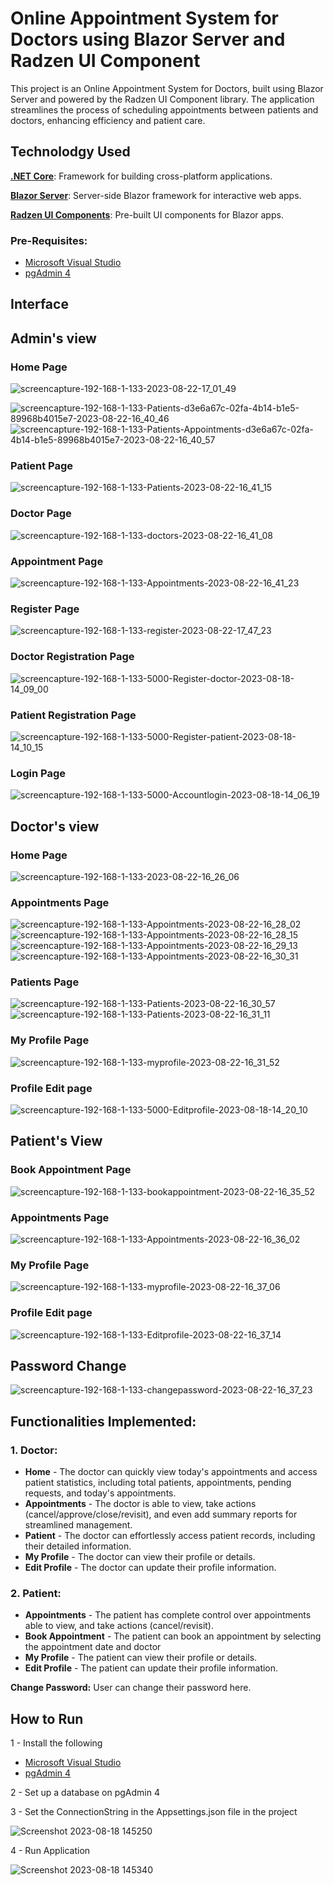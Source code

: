 # Online Appointment System for Doctors using Blazor Server and Radzen UI Component
This project is an Online Appointment System for Doctors, built using Blazor Server and powered by the Radzen UI Component library. The application streamlines the process of scheduling appointments between patients and doctors, enhancing efficiency and patient care.  

## Technolodgy Used
[**.NET Core**](https://learn.microsoft.com/en-us/dotnet/core/introduction): Framework for building cross-platform applications.

[**Blazor Server**](https://learn.microsoft.com/en-us/aspnet/core/blazor/hosting-models?view=aspnetcore-7.0#blazor-server): Server-side Blazor framework for interactive web apps.

[**Radzen UI Components**](https://blazor.radzen.com/): Pre-built UI components for Blazor apps.

### Pre-Requisites:
- [Microsoft Visual Studio](https://visualstudio.microsoft.com/vs/community/)
- [pgAdmin 4](https://www.pgadmin.org/download/)

## Interface

## Admin's view
### Home Page
![screencapture-192-168-1-133-2023-08-22-17_01_49](https://github.com/sb-238/blazor/assets/121869921/30f99eed-b088-4b58-a66f-477c31593df4)

![screencapture-192-168-1-133-Patients-d3e6a67c-02fa-4b14-b1e5-89968b4015e7-2023-08-22-16_40_46](https://github.com/sb-238/blazor/assets/121869921/a6714fb2-2843-4e3c-a0ce-ab76363c44a0)
![screencapture-192-168-1-133-Patients-Appointments-d3e6a67c-02fa-4b14-b1e5-89968b4015e7-2023-08-22-16_40_57](https://github.com/sb-238/blazor/assets/121869921/e3232a8d-9317-46af-8386-99652423a580)

### Patient Page
![screencapture-192-168-1-133-Patients-2023-08-22-16_41_15](https://github.com/sb-238/blazor/assets/121869921/63aacbf3-3b30-4ff7-bee0-4a2cc0ad021d)

### Doctor Page
![screencapture-192-168-1-133-doctors-2023-08-22-16_41_08](https://github.com/sb-238/blazor/assets/121869921/8f195f51-3755-4587-9dfa-cd24983265c1)

### Appointment Page
![screencapture-192-168-1-133-Appointments-2023-08-22-16_41_23](https://github.com/sb-238/blazor/assets/121869921/e755e666-bc9f-4783-b61c-c04071b48859)

### Register Page
![screencapture-192-168-1-133-register-2023-08-22-17_47_23](https://github.com/anilprajapatistartbit/blazor/assets/121869921/0be71de5-bf35-4df5-9c97-1ec80ac232ef)


### Doctor Registration Page
![screencapture-192-168-1-133-5000-Register-doctor-2023-08-18-14_09_00](https://github.com/anilprajapatistartbit/blazor/assets/121869921/8bdb96cb-a81e-4db7-a259-7ef264aabb8c)

###  Patient Registration Page
![screencapture-192-168-1-133-5000-Register-patient-2023-08-18-14_10_15](https://github.com/anilprajapatistartbit/blazor/assets/121869921/dd7add22-e09b-465b-a5ec-212307a63fcd)
### Login Page
![screencapture-192-168-1-133-5000-Accountlogin-2023-08-18-14_06_19](https://github.com/anilprajapatistartbit/blazor/assets/121869921/7eea4a7a-5a35-40e4-a4d3-8071dd8b240c)



## Doctor's view

### Home Page
![screencapture-192-168-1-133-2023-08-22-16_26_06](https://github.com/sb-238/blazor/assets/121869921/55ec8a80-41fb-41a3-a87b-b7a26722d3d7)



### Appointments Page
![screencapture-192-168-1-133-Appointments-2023-08-22-16_28_02](https://github.com/sb-238/blazor/assets/121869921/abc109f2-f6b1-4fd4-8e01-bf5bf4addc48)
![screencapture-192-168-1-133-Appointments-2023-08-22-16_28_15](https://github.com/sb-238/blazor/assets/121869921/4cfbe8a2-3208-4ab5-bedf-b84f459db38a)
![screencapture-192-168-1-133-Appointments-2023-08-22-16_29_13](https://github.com/sb-238/blazor/assets/121869921/a2b8844d-1e00-49cb-817f-7cf948aef7c8)
![screencapture-192-168-1-133-Appointments-2023-08-22-16_30_31](https://github.com/sb-238/blazor/assets/121869921/e763535d-66f9-41dc-99b9-c2ad0c456f1a)




### Patients Page
![screencapture-192-168-1-133-Patients-2023-08-22-16_30_57](https://github.com/sb-238/blazor/assets/121869921/8265d0d0-6216-4da0-9dfc-3f1cd3395026)
![screencapture-192-168-1-133-Patients-2023-08-22-16_31_11](https://github.com/sb-238/blazor/assets/121869921/f55ca70d-7a71-439e-b26c-f151dc37e345)


### My Profile Page
![screencapture-192-168-1-133-myprofile-2023-08-22-16_31_52](https://github.com/sb-238/blazor/assets/121869921/c1260447-d662-43be-a233-b781d19bb064)


### Profile Edit page
![screencapture-192-168-1-133-5000-Editprofile-2023-08-18-14_20_10](https://github.com/anilprajapatistartbit/blazor/assets/121869921/3a708f7b-f5e9-4b90-ad87-e9f6d559a3e0)


## Patient's View

### Book Appointment Page
![screencapture-192-168-1-133-bookappointment-2023-08-22-16_35_52](https://github.com/sb-238/blazor/assets/121869921/9486c6a4-c405-4956-9e2c-872d49f858c0)



### Appointments Page
![screencapture-192-168-1-133-Appointments-2023-08-22-16_36_02](https://github.com/sb-238/blazor/assets/121869921/90987012-f9ca-40ed-9534-93167f0a6132)


### My Profile Page
![screencapture-192-168-1-133-myprofile-2023-08-22-16_37_06](https://github.com/sb-238/blazor/assets/121869921/4afc02bd-c91e-460a-a840-165713d6cf60)


### Profile Edit page
![screencapture-192-168-1-133-Editprofile-2023-08-22-16_37_14](https://github.com/sb-238/blazor/assets/121869921/dd3b585a-c8c5-4fbd-afcd-e00c531c7eeb)

## Password Change
![screencapture-192-168-1-133-changepassword-2023-08-22-16_37_23](https://github.com/sb-238/blazor/assets/121869921/4f9acf2b-4426-4a8a-a659-dfa62d88428f)



## Functionalities Implemented:

### 1. Doctor:
- **Home** - The doctor can quickly view today's appointments and access patient statistics, including total patients, appointments, pending requests, and today's appointments. 
- **Appointments** - The doctor is able to view, take actions (cancel/approve/close/revisit), and even add summary reports for streamlined management.
- **Patient** - The doctor can effortlessly access patient records, including their detailed information.
- **My Profile** - The doctor can view their profile or details.
- **Edit Profile** - The doctor can update their profile information.

### 2. Patient:
- **Appointments** - The patient has complete control over appointments able to view, and take actions (cancel/revisit).
- **Book Appointment** - The patient can book an appointment by selecting the appointment date and doctor
- **My Profile** - The patient can view their profile or details.
- **Edit Profile** - The patient can update their profile information.

**Change Password:** User can change their password here.


## How to Run
 1 - Install the following
 
 - [Microsoft Visual Studio](https://visualstudio.microsoft.com/vs/community/)
 - [pgAdmin 4](https://www.pgadmin.org/download/)

 2 - Set up a database on pgAdmin 4
 
 3 - Set the ConnectionString in the Appsettings.json file in the project 
 
 ![Screenshot 2023-08-18 145250](https://github.com/anilprajapatistartbit/blazor/assets/121869921/00fe590c-8cde-4bd8-beb7-702e1f2ad419)

 4 - Run Application
 
 ![Screenshot 2023-08-18 145340](https://github.com/anilprajapatistartbit/blazor/assets/121869921/c90daa8e-4ca3-40fc-9cd4-416580c38f99)

 











